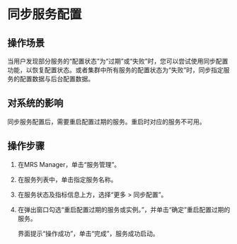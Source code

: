 # 同步服务配置<a name="ZH-CN_TOPIC_0174499424"></a>

## 操作场景<a name="zh-cn_topic_0035251704_section33375023193729"></a>

当用户发现部分服务的“配置状态”为“过期”或“失败”时，您可以尝试使用同步配置功能，以恢复配置状态。或者集群中所有服务的配置状态为“失败”时，同步指定服务的配置数据与后台配置数据。

## 对系统的影响<a name="zh-cn_topic_0035251704_section49559162193823"></a>

同步服务配置后，需要重启配置过期的服务。重启时对应的服务不可用。

## 操作步骤<a name="zh-cn_topic_0035251704_section48561947193832"></a>

1.  在MRS Manager，单击“服务管理”。
2.  在服务列表中，单击指定服务名称。
3.  在服务状态及指标信息上方，选择“更多 \> 同步配置”。
4.  在弹出窗口勾选“重启配置过期的服务或实例。”，并单击“确定”重启配置过期的服务。

    界面提示“操作成功”，单击“完成”，服务成功启动。


